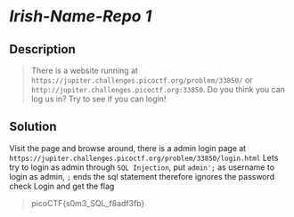 # **_Irish-Name-Repo 1_**
## Description
>There is a website running at `https://jupiter.challenges.picoctf.org/problem/33850/`  or `http://jupiter.challenges.picoctf.org:33850`. Do you think you can log us in? Try to see if you can login!

## Solution
Visit the page and browse around, there is a admin login page at `https://jupiter.challenges.picoctf.org/problem/33850/login.html`
Lets try to login as admin through `SQL Injection`, put `admin';` as username to login as admin, `;` ends the sql statement therefore ignores the password check
Login and get the flag
>picoCTF{s0m3_SQL_f8adf3fb}